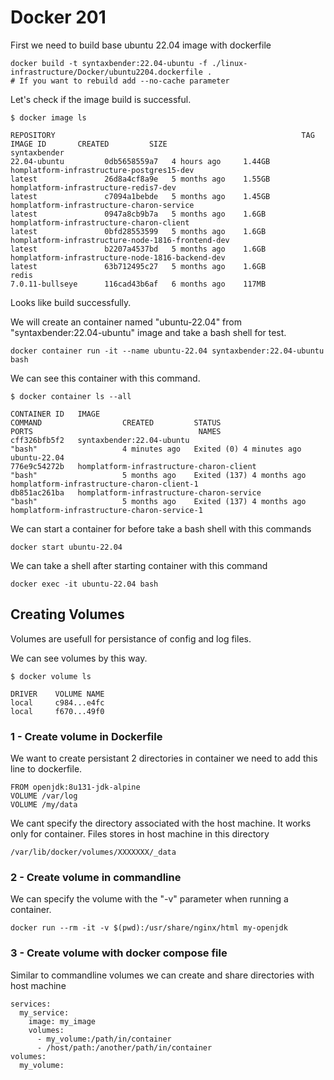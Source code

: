 # Docker 201


First we need to build base ubuntu 22.04 image with dockerfile

```
docker build -t syntaxbender:22.04-ubuntu -f ./linux-infrastructure/Docker/ubuntu2204.dockerfile .
# If you want to rebuild add --no-cache parameter
```

Let's check if the image build is successful.

```
$ docker image ls

REPOSITORY                                                       TAG                  IMAGE ID       CREATED         SIZE
syntaxbender                                                     22.04-ubuntu         0db5658559a7   4 hours ago     1.44GB
homplatform-infrastructure-postgres15-dev                        latest               26d8a4cf8a9e   5 months ago    1.55GB
homplatform-infrastructure-redis7-dev                            latest               c7094a1bebde   5 months ago    1.45GB
homplatform-infrastructure-charon-service                        latest               0947a8cb9b7a   5 months ago    1.6GB
homplatform-infrastructure-charon-client                         latest               0bfd28553599   5 months ago    1.6GB
homplatform-infrastructure-node-1816-frontend-dev                latest               b2207a4537bd   5 months ago    1.6GB
homplatform-infrastructure-node-1816-backend-dev                 latest               63b712495c27   5 months ago    1.6GB
redis                                                            7.0.11-bullseye      116cad43b6af   6 months ago    117MB
```

Looks like build successfully.

We will create an container named "ubuntu-22.04" from "syntaxbender:22.04-ubuntu" image and take a bash shell for test.

```
docker container run -it --name ubuntu-22.04 syntaxbender:22.04-ubuntu bash
```

We can see this container with this command.

```
$ docker container ls --all

CONTAINER ID   IMAGE                                                                   COMMAND                  CREATED         STATUS                      PORTS                                     NAMES
cff326bfb5f2   syntaxbender:22.04-ubuntu                                               "bash"                   4 minutes ago   Exited (0) 4 minutes ago                                              ubuntu-22.04
776e9c54272b   homplatform-infrastructure-charon-client                                "bash"                   5 months ago    Exited (137) 4 months ago                                             homplatform-infrastructure-charon-client-1
db851ac261ba   homplatform-infrastructure-charon-service                               "bash"                   5 months ago    Exited (137) 4 months ago                                             homplatform-infrastructure-charon-service-1
```

We can start a container for before take a bash shell with this commands

```
docker start ubuntu-22.04
```

We can take a shell after starting container with this command

```
docker exec -it ubuntu-22.04 bash
```

## Creating Volumes

Volumes are usefull for persistance of config and log files.

We can see volumes by this way.

```
$ docker volume ls

DRIVER    VOLUME NAME
local     c984...e4fc
local     f670...49f0
```

### 1 - Create volume in Dockerfile

We want to create persistant 2 directories in container we need to add this line to dockerfile.

```
FROM openjdk:8u131-jdk-alpine
VOLUME /var/log 
VOLUME /my/data 
```

We cant specify the directory associated with the host machine. It works only for container.
Files stores in host machine in this directory

```
/var/lib/docker/volumes/XXXXXXX/_data
```

### 2 - Create volume in commandline

We can specify the volume with the "-v" parameter when running a container. 

```
docker run --rm -it -v $(pwd):/usr/share/nginx/html my-openjdk
```

### 3 - Create volume with docker compose file

Similar to commandline volumes we can create and share directories with host machine

```
services:
  my_service:
    image: my_image
    volumes:
      - my_volume:/path/in/container
      - /host/path:/another/path/in/container
volumes:
  my_volume:
```


